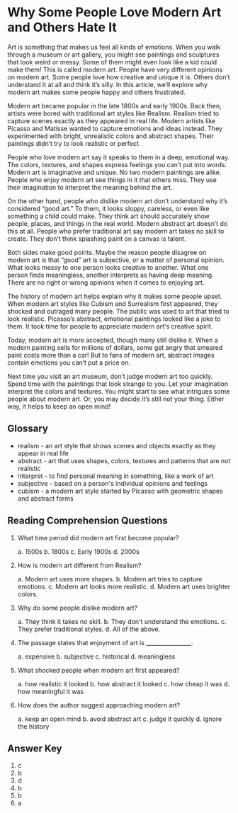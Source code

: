 # Why Some People Love Modern Art and Others Hate It

Art is something that makes us feel all kinds of emotions. When you walk through a museum or art gallery, you might see paintings and sculptures that look weird or messy. Some of them might even look like a kid could make them! This is called modern art. People have very different opinions on modern art. Some people love how creative and unique it is. Others don’t understand it at all and think it’s silly. In this article, we’ll explore why modern art makes some people happy and others frustrated.

Modern art became popular in the late 1800s and early 1900s. Back then, artists were bored with traditional art styles like Realism. Realism tried to capture scenes exactly as they appeared in real life. Modern artists like Picasso and Matisse wanted to capture emotions and ideas instead. They experimented with bright, unrealistic colors and abstract shapes. Their paintings didn’t try to look realistic or perfect.

People who love modern art say it speaks to them in a deep, emotional way. The colors, textures, and shapes express feelings you can’t put into words. Modern art is imaginative and unique. No two modern paintings are alike. People who enjoy modern art see things in it that others miss. They use their imagination to interpret the meaning behind the art.

On the other hand, people who dislike modern art don’t understand why it’s considered “good art.” To them, it looks sloppy, careless, or even like something a child could make. They think art should accurately show people, places, and things in the real world. Modern abstract art doesn’t do this at all. People who prefer traditional art say modern art takes no skill to create. They don’t think splashing paint on a canvas is talent.

Both sides make good points. Maybe the reason people disagree on modern art is that “good” art is subjective, or a matter of personal opinion. What looks messy to one person looks creative to another. What one person finds meaningless, another interprets as having deep meaning. There are no right or wrong opinions when it comes to enjoying art.

The history of modern art helps explain why it makes some people upset. When modern art styles like Cubism and Surrealism first appeared, they shocked and outraged many people. The public was used to art that tried to look realistic. Picasso’s abstract, emotional paintings looked like a joke to them. It took time for people to appreciate modern art's creative spirit.

Today, modern art is more accepted, though many still dislike it. When a modern painting sells for millions of dollars, some get angry that smeared paint costs more than a car! But to fans of modern art, abstract images contain emotions you can’t put a price on.

Next time you visit an art museum, don’t judge modern art too quickly. Spend time with the paintings that look strange to you. Let your imagination interpret the colors and textures. You might start to see what intrigues some people about modern art. Or, you may decide it’s still not your thing. Either way, it helps to keep an open mind!

## Glossary

- realism - an art style that shows scenes and objects exactly as they appear in real life
- abstract - art that uses shapes, colors, textures and patterns that are not realistic
- interpret - to find personal meaning in something, like a work of art
- subjective - based on a person's individual opinions and feelings
- cubism - a modern art style started by Picasso with geometric shapes and abstract forms

## Reading Comprehension Questions

1. What time period did modern art first become popular?

   a. 1500s
   b. 1800s
   c. Early 1900s
   d. 2000s

2. How is modern art different from Realism?

   a. Modern art uses more shapes.
   b. Modern art tries to capture emotions.
   c. Modern art looks more realistic.
   d. Modern art uses brighter colors.

3. Why do some people dislike modern art?

   a. They think it takes no skill.
   b. They don't understand the emotions.
   c. They prefer traditional styles.
   d. All of the above.

4. The passage states that enjoyment of art is ________________.

   a. expensive
   b. subjective
   c. historical
   d. meaningless

5. What shocked people when modern art first appeared?

   a. how realistic it looked
   b. how abstract it looked
   c. how cheap it was
   d. how meaningful it was

6. How does the author suggest approaching modern art?

   a. keep an open mind
   b. avoid abstract art
   c. judge it quickly
   d. ignore the history

## Answer Key

1. c
2. b
3. d
4. b
5. b
6. a
